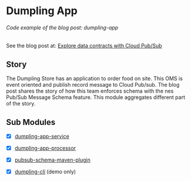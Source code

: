 # Dumpling App

###### Code example of the blog post: dumpling-app

See the blog post
at:  [Explore data contracts with Cloud Pub/Sub](https://blog.loicmdivad.com/posts/2020/04/explore-data-contracts-with-cloud-pub-sub)

## Story

The Dumpling Store has an application to order food on site. This OMS is event oriented and publish
record message to Cloud Pub/sub. The blog post shares the story of how this team enforces schema
with the nes Pub/Sub Message Schema feature. This module aggregates different part of the story.

## Sub Modules

- [X] [dumpling-app-service](./dumpling-app-service/)
- [X] [dumpling-app-processor](./dumpling-app-processor/)
- [X] [pubsub-schema-maven-plugin](./pubsub-schema-maven-plugin/)
- [X] [dumpling-cli](./dumpling-cli/) (demo only)


